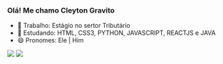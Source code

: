 ### Olá! Me chamo Cleyton Gravito 

- 🔭 Trabalho: Estágio no sertor Tributário
- 🌱 Estudando: HTML, CSS3, PYTHON, JAVASCRIPT, REACTJS e JAVA
- 😄 Pronomes: Ele | Him 

<div>
  <a href="https://www.linkedin.com/in/cleyton-gravito-4b1423219/" target="_blank"><img src="https://img.shields.io/badge/LinkedIn-0077B5?style=for-the-badge&logo=linkedin&logoColor=white" target="_blank"></a>
  <a href="https://github.com/CleytonGravito" target="_blank"><img src="https://img.shields.io/badge/GitHub-100000?style=for-the-badge&logo=github&logoColor=whitee" target="_blank"></a>
<div>
